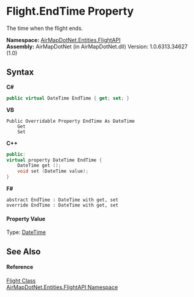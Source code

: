 # Flight.EndTime Property 
 

The time when the flight ends.

**Namespace:**&nbsp;<a href="N_AirMapDotNet_Entities_FlightAPI">AirMapDotNet.Entities.FlightAPI</a><br />**Assembly:**&nbsp;AirMapDotNet (in AirMapDotNet.dll) Version: 1.0.6313.34627 (1.0)

## Syntax

**C#**<br />
``` C#
public virtual DateTime EndTime { get; set; }
```

**VB**<br />
``` VB
Public Overridable Property EndTime As DateTime
	Get
	Set
```

**C++**<br />
``` C++
public:
virtual property DateTime EndTime {
	DateTime get ();
	void set (DateTime value);
}
```

**F#**<br />
``` F#
abstract EndTime : DateTime with get, set
override EndTime : DateTime with get, set
```


#### Property Value
Type: <a href="http://msdn2.microsoft.com/en-us/library/03ybds8y" target="_blank">DateTime</a>

## See Also


#### Reference
<a href="T_AirMapDotNet_Entities_FlightAPI_Flight">Flight Class</a><br /><a href="N_AirMapDotNet_Entities_FlightAPI">AirMapDotNet.Entities.FlightAPI Namespace</a><br />